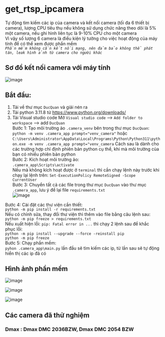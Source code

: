 # get_rtsp_ipcamera
Tự động tìm  kiếm các ip của camera và kết nối camera (tối đa 6 thiết bị camera), lượng CPU tiêu thụ nếu không sử dụng chức năng theo dõi là 5% một camera, nếu ghi hình liên tục là 9-10% CPU cho một camera  
Vì vậy số lượng 6 camera là điều kiện lý tưởng cho việc hoạt động của máy tính để có thể xem được phần mềm  
*`Phần mềm không cần kết nối mạng, nên đảm bảo không thể phát tán, leak hình ảnh từ camera cho người khác`*  
## Sơ đồ kết nối camera với máy tính  
![image](https://github.com/NguyenDucQuan12/get_rtsp_ipcamera/assets/68120446/6baf559c-2890-4456-8e28-071cb6d8e8e5)

## Bắt đầu:
1. Tải về thư mục `DucQuan` và giải nén ra
2. Tải python 3.11.8 từ https://www.python.org/downloads/
3. Tải Visual studio code 
Mở `Visual studio code` --> `Add folder to workspace` --> add `DucQuan`  
Bước 1: Tạo môi trường ảo `.camera_venv` bên trong thư mục `DucQuan`:  
`python -m venv .camera_app prompt="venv_camera"` hoặc `C:\Users\Administrator\AppData\Local\Programs\Python\Python311\python.exe -m venv .camera_app prompt="venv_camera` Cách sau là dành cho các trường hợp chỉ định phiên bản python cụ thể, khi mà môi trường của bạn có nhiều phiên bản python  
Bước 2: Kích hoạt môi trường ảo:  
`.camera_app\Scripts\activate`  
Nếu mà không kích hoạt được ở `terminal` thì cần chạy lệnh này trước khi chạy lại lệnh trên: `Set-ExecutionPolicy RemoteSigned -Scope CurrentUser`  
Bước 3: Chuyển tất cả các file trong thư mục `DucQuan` vào thư mục `.camera_app`, lưu ý để lại file `requirements.txt`  
![image](https://github.com/NguyenDucQuan12/get_rtsp_ipcamera/assets/68120446/275f4f3c-5d8b-4799-93f9-5902775356c6)

Bước 4: Cài đặt các thư viện cần thiết:  
`python -m pip install -r requirements.txt`  
Nếu có chỉnh sửa, thay đổi thư viện thì thêm vào file bằng câu lệnh sau: `python -m pip freeze > requirements.txt`  
Nếu xuất hiện lỗi: `pip: Fatal error in ...` thì chạy 2 lệnh sau để khắc phục lỗi:  
`python -m pip install --upgrade --force -reinstall pip`  
`python -m pip freeze`  
Bước 5: Chạy phần mềm:  
`pyhon .camera_app\main.py`  lần đầu sẽ tìm kiếm các ip, từ lần sau sẽ tự động hiển thị các ip đã có
## Hình ảnh phần mềm  
![image](https://github.com/NguyenDucQuan12/get_rtsp_ipcamera/assets/68120446/122f2c81-7c38-48c8-a0fc-07a209fd27bc)

![image](https://github.com/NguyenDucQuan12/get_rtsp_ipcamera/assets/68120446/39b22eb6-b92b-4af1-a773-947caf1f6446)

![image](https://github.com/NguyenDucQuan12/get_rtsp_ipcamera/assets/68120446/3254b7fd-804d-4431-b1ae-0303ecca56f3)

## Các camera đã thử nghiệm  
### Dmax : Dmax DMC 2036BZW, Dmax DMC 2054 BZW
